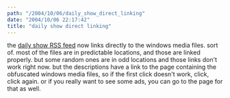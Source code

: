 ```yaml
---
path: "/2004/10/06/daily_show_direct_linking" 
date: "2004/10/06 22:17:42" 
title: "daily show direct linking" 
---
```

<p>the <a href="http://weblog.randomchaos.com/dailyshow.php">daily show RSS feed</a> now links directly to the windows media files. sort of. most of the files are in predictable locations, and those are linked properly. but some random ones are in odd locations and those links don't work right now. but the descriptions have a link to the page containing the obfuscated windows media files, so if the first click doesn't work, click, click again. or if you really want to see some ads, you can go to the page for that as well.</p>